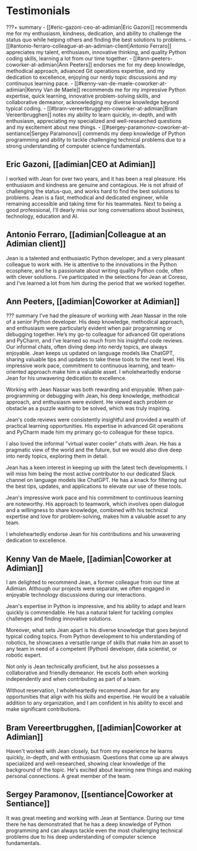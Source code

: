 # Testimonials

???+ summary
    - [[#eric-gazoni-ceo-at-adimian|Eric Gazoni]] recommends me for my enthusiasm, kindness, dedication, and ability to challenge the status quo while helping others and finding the best solutions to problems.
    - [[#antonio-ferraro-colleague-at-an-adimian-client|Antonio Ferraro]] appreciates my talent, enthusiasm, innovative thinking, and quality Python coding skills, learning a lot from our time together.
    - [[#ann-peeters-coworker-at-adimian|Ann Peeters]] endorses me for my deep knowledge, methodical approach, advanced Git operations expertise, and my dedication to excellence, enjoying our nerdy topic discussions and my continuous learning pace.
    - [[#kenny-van-de-maele-coworker-at-adimian|Kenny Van de Maele]] recommends me for my impressive Python expertise, quick learning, innovative problem-solving skills, and collaborative demeanor, acknowledging my diverse knowledge beyond typical coding.
    - [[#bram-vereertbrugghen-coworker-at-adimian|Bram Vereertbrugghen]] notes my ability to learn quickly, in-depth, and with enthusiasm, appreciating my specialized and well-researched questions and my excitement about new things.
    - [[#sergey-paramonov-coworker-at-sentiance|Sergey Paramonov]] commends my deep knowledge of Python programming and ability to tackle challenging technical problems due to a strong understanding of computer science fundamentals.

## Eric Gazoni, [[adimian|CEO at Adimian]]

I worked with Jean for over two years, and it has been a real pleasure. His enthusiasm and kindness are genuine and contagious. He is not afraid of challenging the status-quo, and works hard to find the best solutions to problems. Jean is a fast, methodical and dedicated engineer, while remaining accessible and taking time for his teammates. Next to being a good professional, I'll dearly miss our long conversations about business, technology, education and AI.

## Antonio Ferraro, [[adimian|Colleague at an Adimian client]]

Jean is a talented and enthusiastic Python developer, and a very pleasant colleague to work with.
He is attentive to the innovations in the Python ecosphere, and he is passionate about writing quality Python code, often with clever solutions.
I've participated in the selections for Jean at Coreso, and I've learned a lot from him during the period that we worked together.

## Ann Peeters, [[adimian|Coworker at Adimian]]

??? summary
    I’ve had the pleasure of working with Jean Nassar in the role of a senior Python developer.
    His deep knowledge, methodical approach, and enthusiasm were particularly evident when pair programming or debugging together.
    He’s my go-to colleague for advanced Git operations and PyCharm, and I’ve learned so much from his insightful code reviews.
    Our informal chats, often diving deep into nerdy topics, are always enjoyable.
    Jean keeps us updated on language models like ChatGPT, sharing valuable tips and updates to take these tools to the next level.
    His impressive work pace, commitment to continuous learning, and team-oriented approach make him a valuable asset.
    I wholeheartedly endorse Jean for his unwavering dedication to excellence.

Working with Jean Nassar was both rewarding and enjoyable.
When pair-programming or debugging with Jean, his deep knowledge, methodical approach, and enthusiasm were evident.
He viewed each problem or obstacle as a puzzle waiting to be solved, which was truly inspiring.

Jean's code reviews were consistently insightful and provided a wealth of practical learning opportunities.
His expertise in advanced Git operations and PyCharm made him my primary go-to colleague for these topics.

I also loved the informal "virtual water cooler" chats with Jean.
He has a pragmatic view of the world and the future, but we would also dive deep into nerdy topics, exploring them in detail.

Jean has a keen interest in keeping up with the latest tech developments.
I will miss him being the most active contributor to our dedicated Slack channel on language models like ChatGPT.
He has a knack for filtering out the best tips, updates, and applications to elevate our use of these tools.

Jean's impressive work pace and his commitment to continuous learning are noteworthy.
His approach to teamwork, which involves open dialogue and a willingness to share knowledge,
combined with his technical expertise and love for problem-solving,
makes him a valuable asset to any team.

I wholeheartedly endorse Jean for his contributions and his unwavering dedication to excellence.

## Kenny Van de Maele, [[adimian|Coworker at Adimian]]

I am delighted to recommend Jean, a former colleague from our time at Adimian.
Although our projects were separate, we often engaged in enjoyable technology discussions during our interactions.

Jean's expertise in Python is impressive, and his ability to adapt and learn quickly is commendable.
He has a natural talent for tackling complex challenges and finding innovative solutions.

Moreover, what sets Jean apart is his diverse knowledge that goes beyond typical coding topics.
From Python development to his understanding of robotics,
he showcases a versatile range of skills that make him an asset to any team in need of a competent (Python) developer, data scientist, or robotic expert.

Not only is Jean technically proficient, but he also possesses a collaborative and friendly demeanor.
He excels both when working independently and when contributing as part of a team.

Without reservation, I wholeheartedly recommend Jean for any opportunities that align with his skills and expertise.
He would be a valuable addition to any organization, and I am confident in his ability to excel and make significant contributions.

## Bram Vereertbrugghen, [[adimian|Coworker at Adimian]]

Haven't worked with Jean closely, but from my experience he learns quickly, in-depth, and with enthusiasm.
Questions that come up are always specialized and well-researched, showing clear knowledge of the background of the topic.
He's excited about learning new things and making personal connections.
A great member of the team.

## Sergey Paramonov, [[sentiance|Coworker at Sentiance]]

It was great meeting and working with Jean at Sentiance.
During our time there he has demonstrated that he has a deep knowledge of Python programming
and can always tackle even the most challenging technical problems due to his deep understanding of computer science fundamentals.
